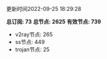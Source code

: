 更新时间2022-09-25 18:29:28

**总订阅: 73**
**总节点: 2625**
**有效节点: 739**
- v2ray节点: 265
- ss节点: 449
- trojan节点: 25
